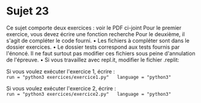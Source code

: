 # Sujet 23

Ce sujet comporte deux exercices : voir le PDF ci-joint
Pour le premier exercice, vous devez écrire une fonction recherche
Pour le deuxième, il s'agit de compléter le code fourni.
•	Les fichiers à compléter sont dans le dossier exercices.
•	Le dossier tests correspond aux tests fournis par l'énoncé. Il ne faut surtout pas modifier ces fichiers sous peine d'annulation de l'épreuve.
•	Si vous travaillez avec repl.it, modifier le fichier .replit:

Si vous voulez exécuter l'exercice 1, écrire :  
`run = "python3 exercices/exercice1.py"  
language = "python3"`  
  
Si vous voulez exécuter l'exercice 2, écrire :  
`run = "python3 exercices/exercice2.py"  
language = "python3"`

